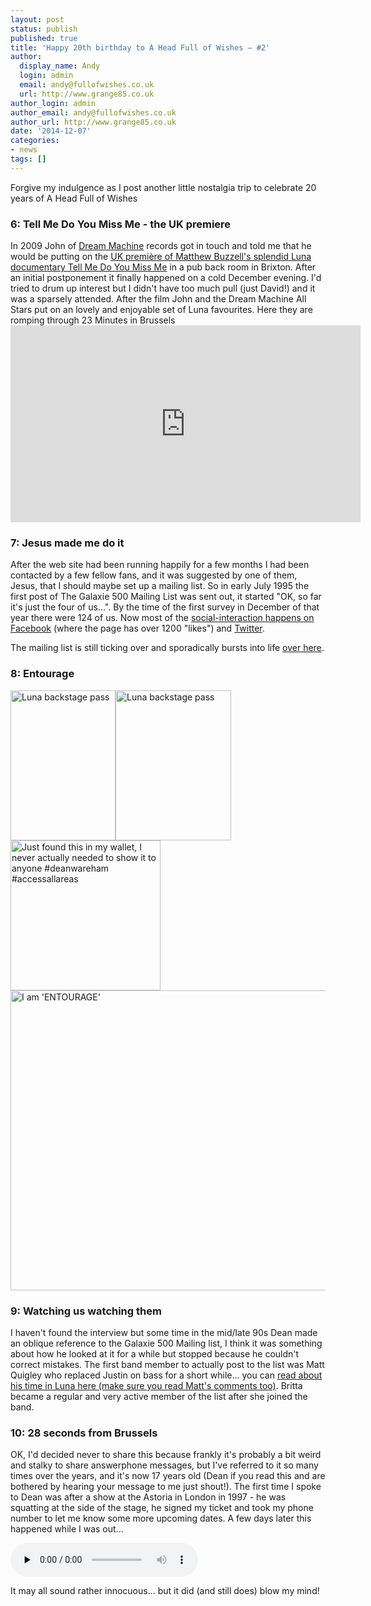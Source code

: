 ```yaml
---
layout: post
status: publish
published: true
title: 'Happy 20th birthday to A Head Full of Wishes – #2'
author:
  display_name: Andy
  login: admin
  email: andy@fullofwishes.co.uk
  url: http://www.grange85.co.uk
author_login: admin
author_email: andy@fullofwishes.co.uk
author_url: http://www.grange85.co.uk
date: '2014-12-07'
categories:
- news
tags: []
---
```

<p>Forgive my indulgence as I post another little nostalgia trip to celebrate 20 years of A Head Full of Wishes</p>
<h3>6: Tell Me Do You Miss Me - the UK premiere</h3>
<p> In 2009 John of <a href="http://www.dreammachinerecords.com/">Dream Machine</a> records got in touch and told me that he would be putting on the <a href="/2009/12/review-uk-premiere-of-tell-me-do-you-miss-me/">UK première of Matthew Buzzell's splendid Luna documentary Tell Me Do You Miss Me</a> in a pub back room in Brixton. After an initial postponement it finally happened on a cold December evening. I'd tried to drum up interest but I didn't have too much pull (just David!) and it was a sparsely attended. After the film John and the Dream Machine All Stars put on an lovely and enjoyable set of Luna favourites. Here they are romping through 23 Minutes in Brussels<br />
<iframe width="560" height="315" src="https://www.youtube.com/embed/vJ-Eh2edXmQ" frameborder="0" allowfullscreen></iframe>
<h3>7: Jesus made me do it</h3>
<p> After the web site had been running happily for a few months I had been contacted by a few fellow fans, and it was suggested by one of them, Jesus, that I should maybe set up a mailing list. So in early July 1995 the first post of The Galaxie 500 Mailing List was sent out, it started "OK, so far it's just the four of us...". By the time of the first survey in December of that year there were 124 of us. Now most of the <a href="https://www.facebook.com/fullofwishes">social-interaction happens on Facebook</a> (where the page has over 1200 "likes") and <a href="http://twitter.com/ahfow">Twitter</a>.</p>
<p>The mailing list is still ticking over and sporadically bursts into life <a href="/mailing-list/">over here</a>.</p>
<h3>8: Entourage</h3>
<p><a href="https://www.flickr.com/photos/grange85/2562232196" title="Luna backstage pass by Andy Aldridge, on Flickr"><img src="https://farm4.staticflickr.com/3052/2562232196_67188013c8_m.jpg" width="168" height="240" alt="Luna backstage pass"></a><a href="https://www.flickr.com/photos/grange85/2561410789" title="Luna backstage pass by Andy Aldridge, on Flickr"><img src="https://farm4.staticflickr.com/3059/2561410789_a458a90bcf_m.jpg" width="185" height="240" alt="Luna backstage pass"></a><a href="https://www.flickr.com/photos/grange85/14269545895" title="Just found this in my wallet, I never actually needed to show it to anyone #deanwareham #accessallareas by Andy Aldridge, on Flickr"><img src="https://farm4.staticflickr.com/3726/14269545895_7964563c41_m.jpg" width="240" height="240" alt="Just found this in my wallet, I never actually needed to show it to anyone #deanwareham #accessallareas"></a><br />
<a href="https://www.flickr.com/photos/grange85/5971865823" title="I am &#x27;ENTOURAGE&#x27; by Andy Aldridge, on Flickr"><img class="aligncenter" src="https://farm7.staticflickr.com/6012/5971865823_52b6fa765c_z.jpg" width="640" height="480" alt="I am &#x27;ENTOURAGE&#x27;"></a></p>
<h3>9: Watching us watching them</h3>
<p> I haven't found the interview but some time in the mid/late 90s Dean made an oblique reference to the Galaxie 500 Mailing list, I think it was something about how he looked at it for a while but stopped because he couldn't correct mistakes. The first band member to actually post to the list was Matt Quigley who replaced Justin on bass for a short while... you can <a href="/2007/09/a-luna-history-lesson-1-matt-quigley/" title="A (Luna) history lesson #1 – Matt Quigley">read about his time in Luna here (make sure you read Matt's comments too)</a>. Britta became a regular and very active member of the list after she joined the band.</p>
<h3>10: 28 seconds from Brussels</h3>
<p> OK, I'd decided never to share this because frankly it's probably a bit weird and stalky to share answerphone messages, but I've referred to it so many times over the years, and it's now 17 years old (Dean if you read this and are bothered by hearing your message to me just shout!). The first time I spoke to Dean was after a show at the Astoria in London in 1997 - he was squatting at the side of the stage, he signed my ticket and took my phone number to let me know some more upcoming dates. A few days later this happened while I was out...</p>
<p><audio src="https://media.fullofwishes.co.uk/00-misc/audio/dean-wareham-28-seconds-from-brussels.mp3" preload="none" controls /></p>
<p>It may all sound rather innocuous... but it did (and still does) blow my mind!</p>
